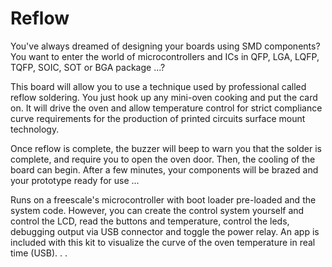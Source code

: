 Reflow
======

You've always dreamed of designing your boards using SMD components?
You want to enter the world of microcontrollers and ICs in QFP, LGA, LQFP, TQFP, SOIC, SOT or BGA package ...?

This board will allow you to use a technique used by professional called reflow soldering.
You just hook up any mini-oven cooking and put the card on. It will drive the oven and allow temperature control for strict compliance curve requirements for the production of printed circuits surface mount technology.

Once reflow is complete, the buzzer will beep to warn you that the solder is complete, and require you to open the oven door.
Then, the cooling of the board can begin. After a few minutes, your components will be brazed and your prototype ready for use ...

Runs on a freescale's microcontroller with boot loader pre-loaded and the system code.
However, you can create the control system yourself and control the LCD, read the buttons and temperature, control the leds, debugging output via USB connector and toggle the power relay. 
An app is included with this kit to visualize the curve of the oven temperature in real time (USB).
 . .